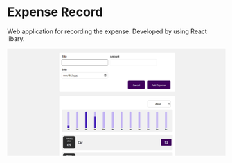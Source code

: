 # Expense Record
Web application for recording the expense. Developed by using React libary.

![](Untitled.png)
